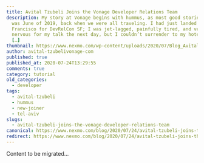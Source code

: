 ```yaml
---
title: Avital Tzubeli Joins the Vonage Developer Relations Team
description: My story at Vonage begins with hummus, as most good stories do. It
  was June of 2019, back when we were all traveling. I had just landed in San
  Francisco for DevRelCon SF; I was jet-lagged, painfully tired, and very
  nervous for my talk the next day, but I couldn’t surrender to my hotel room
  […]
thumbnail: https://www.nexmo.com/wp-content/uploads/2020/07/Blog_Avital-Tzubeli_1200x600.png
author: avital-tzubelivonage-com
published: true
published_at: 2020-07-24T13:29:55
comments: true
category: tutorial
old_categories:
  - developer
tags:
  - avital-tzubeli
  - hummus
  - new-joiner
  - tel-aviv
slugs:
  - avital-tzubeli-joins-the-vonage-developer-relations-team
canonical: https://www.nexmo.com/blog/2020/07/24/avital-tzubeli-joins-the-vonage-developer-relations-team
redirect: https://www.nexmo.com/blog/2020/07/24/avital-tzubeli-joins-the-vonage-developer-relations-team
---
```

Content to be migrated...